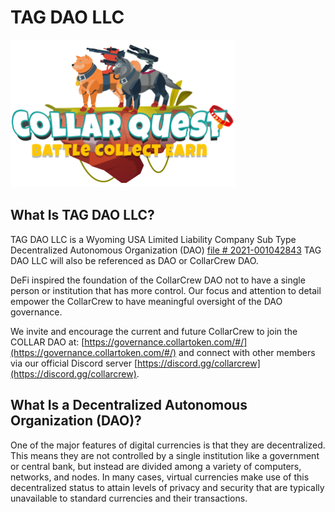 # TAG DAO LLC

![CollarQuest a Metaverse Play2Earn Ecosystem](../../.gitbook/assets/CQ-Title.png)

## What Is TAG DAO LLC?

TAG DAO LLC is a Wyoming USA Limited Liability Company Sub Type Decentralized Autonomous Organization (DAO) [file # 2021-001042843](https://wyobiz.wyo.gov/Business/FilingDetails.aspx?eFNum=238025085027199181157084092248068096111016081201) TAG DAO LLC will also be referenced as DAO or CollarCrew DAO.

DeFi inspired the foundation of the CollarCrew DAO not to have a single person or institution that has more control. Our focus and attention to detail empower the CollarCrew to have meaningful oversight of the DAO governance.

We invite and encourage the current and future CollarCrew to join the COLLAR DAO at: [https://governance.collartoken.com/#/](https://governance.collartoken.com/#/) and connect with other members via our official Discord server [https://discord.gg/collarcrew](https://discord.gg/collarcrew).

## What Is a Decentralized Autonomous Organization (DAO)?

One of the major features of digital currencies is that they are decentralized. This means they are not controlled by a single institution like a government or central bank, but instead are divided among a variety of computers, networks, and nodes. In many cases, virtual currencies make use of this decentralized status to attain levels of privacy and security that are typically unavailable to standard currencies and their transactions.



